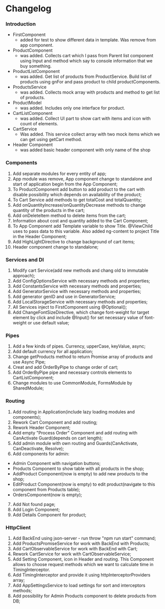 # Changelog

### Introduction 

- FirstComponent
  - added for test to show different data in template. Was remove from app component.
- ProductComponent
  - was added. Collects cart which I pass from Parent list component using Input and method which say to console information that we buy something.
- ProductListComponent
  - was added. Get list of products from ProductService. Build list of products using gnFor and pass product to child productComponents.
- ProductsService
  - was added. Collects mock array with products and method to get list of products.
- ProductModel
  - was added. Includes only one interface for product.
- CartListComponent
  - was added. Collect UI part to show cart with items and icon with count of elements.
- CartService 
  - Was added. This service collect array with two mock items which we can get using getCart method.
- Header Component
  - was added basic header component with only name of the shop


### Components
  1. Add separate modules for every entity of app;
  2. App module was remove, App component change to standalone and start of application begin from the App Component;
  3. To ProductComponent add button to add product to the cart with disable possibility which depends on availability of the product;
  4. To Cart Service add methods to get totalCost and totalQuantity;
  5. Add onQuantityIncrease/onQuantityDecrease methods to change quantity of the products in the cart;
  6. Add onDeleteItem method to delete items from the cart;
  7. Information about cost and quantity added to the Cart Component;
  8. To App Component add Template variable to show Title. @ViewChild uses to pass data to this variable. Also added ng-content to project Title in the Header Component;
  9. Add HighLightDirective to change background of cart items;
  10. Header component change to standalone;

### Services and DI
  1. Modify cart Service(add new methods and chang old to immutable approach);
  2. Add ConfigOptionsService with necessary methods and properties;
  3. Add ConstantsService with necessary methods and properties;
  4. Add GeneratorService with necessary methods and properties;
  5. Add generator genID and use in GeneratorService;
  6. Add LocalStorageService with necessary methods and properties;
  7. All Services inject to FirstComponent using @Optional();
  8. Add ChangeFontSizeDirective, which change font-weight for target element by click and include @Input() for set necessary value of font-weight or use default value;

### Pipes
  1. Add a few kinds of pipes. Currency, upperCase, keyValue, async;
  2. Add default currency for all application;
  3. Change getProducts method to return Promise array of products and use Async Pipe;
  4. Creat and add OrderByPipe to change order of cart;
  5. Add OrderByPipe pipe and necessary controls elements to CartListComponent;
  6. Change modules to use CommonModule, FormsModule by SharedModule;

### Routing
  1. Add routing in Application(include lazy loading modules and components);
  2. Rework Cart Component and add routing;
  3. Rework Header Component;
  4. Add empty "Process Order" Component and add routing with CanActivate Guard(depends on cart length);
  5. Add admin module with own routing and Guards(CanActivate, CanDeactivate, Resolve);
  6. Add components for admin:
  - Admin Component with navigation buttons;
  - Products Component to show table with all products in the shop;
  - AddProduct Component(now is empty) to add new products to the shop;
  - EditProduct Component(now is empty) to edit product(navigate to this component from Products table);
  - OrdersComponent(now is empty);
  7. Add Not found page;
  8. Add Login Component;
  9. Add Details Component for product;

### HttpClient
1. Add BackEnd using json-server - run throw "npm run start" command;
2. Add ProductsPromiseService for work with BackEnd with Products;
3. Add CartObservableService for work with BackEnd with Cart;
4. Rework CartService for work with CartObservableService;
5. Add Setting Component, icon in Header and routing. This Component allows to choose request methods which we want to calculate time in TimingInterceptor.
6. Add TimingInterceptor and provide it using httpInterceptorProviders array;
7. Add AppSettingsService to load settings for sort and interceptors methods;
8. Add possibility for Admin Products component to delete products from DB;
